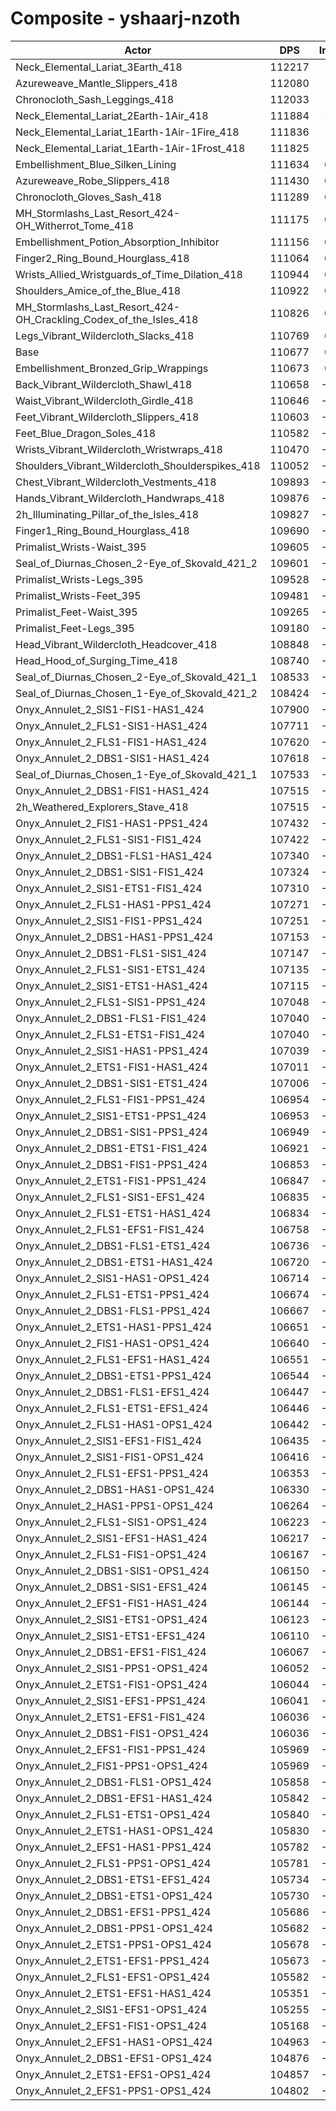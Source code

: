 # Composite - yshaarj-nzoth
| Actor | DPS | Increase |
|---|:---:|:---:|
|Neck_Elemental_Lariat_3Earth_418|112217|1.39%|
|Azureweave_Mantle_Slippers_418|112080|1.27%|
|Chronocloth_Sash_Leggings_418|112033|1.22%|
|Neck_Elemental_Lariat_2Earth-1Air_418|111884|1.09%|
|Neck_Elemental_Lariat_1Earth-1Air-1Fire_418|111836|1.05%|
|Neck_Elemental_Lariat_1Earth-1Air-1Frost_418|111825|1.04%|
|Embellishment_Blue_Silken_Lining|111634|0.86%|
|Azureweave_Robe_Slippers_418|111430|0.68%|
|Chronocloth_Gloves_Sash_418|111289|0.55%|
|MH_Stormlashs_Last_Resort_424-OH_Witherrot_Tome_418|111175|0.45%|
|Embellishment_Potion_Absorption_Inhibitor|111156|0.43%|
|Finger2_Ring_Bound_Hourglass_418|111064|0.35%|
|Wrists_Allied_Wristguards_of_Time_Dilation_418|110944|0.24%|
|Shoulders_Amice_of_the_Blue_418|110922|0.22%|
|MH_Stormlashs_Last_Resort_424-OH_Crackling_Codex_of_the_Isles_418|110826|0.13%|
|Legs_Vibrant_Wildercloth_Slacks_418|110769|0.08%|
|Base|110677|0.00%|
|Embellishment_Bronzed_Grip_Wrappings|110673|0.00%|
|Back_Vibrant_Wildercloth_Shawl_418|110658|-0.02%|
|Waist_Vibrant_Wildercloth_Girdle_418|110646|-0.03%|
|Feet_Vibrant_Wildercloth_Slippers_418|110603|-0.07%|
|Feet_Blue_Dragon_Soles_418|110582|-0.09%|
|Wrists_Vibrant_Wildercloth_Wristwraps_418|110470|-0.19%|
|Shoulders_Vibrant_Wildercloth_Shoulderspikes_418|110052|-0.57%|
|Chest_Vibrant_Wildercloth_Vestments_418|109893|-0.71%|
|Hands_Vibrant_Wildercloth_Handwraps_418|109876|-0.72%|
|2h_Illuminating_Pillar_of_the_Isles_418|109827|-0.77%|
|Finger1_Ring_Bound_Hourglass_418|109690|-0.89%|
|Primalist_Wrists-Waist_395|109605|-0.97%|
|Seal_of_Diurnas_Chosen_2-Eye_of_Skovald_421_2|109601|-0.97%|
|Primalist_Wrists-Legs_395|109528|-1.04%|
|Primalist_Wrists-Feet_395|109481|-1.08%|
|Primalist_Feet-Waist_395|109265|-1.28%|
|Primalist_Feet-Legs_395|109180|-1.35%|
|Head_Vibrant_Wildercloth_Headcover_418|108848|-1.65%|
|Head_Hood_of_Surging_Time_418|108740|-1.75%|
|Seal_of_Diurnas_Chosen_2-Eye_of_Skovald_421_1|108533|-1.94%|
|Seal_of_Diurnas_Chosen_1-Eye_of_Skovald_421_2|108424|-2.04%|
|Onyx_Annulet_2_SIS1-FIS1-HAS1_424|107900|-2.51%|
|Onyx_Annulet_2_FLS1-SIS1-HAS1_424|107711|-2.68%|
|Onyx_Annulet_2_FLS1-FIS1-HAS1_424|107620|-2.76%|
|Onyx_Annulet_2_DBS1-SIS1-HAS1_424|107618|-2.76%|
|Seal_of_Diurnas_Chosen_1-Eye_of_Skovald_421_1|107533|-2.84%|
|Onyx_Annulet_2_DBS1-FIS1-HAS1_424|107515|-2.86%|
|2h_Weathered_Explorers_Stave_418|107515|-2.86%|
|Onyx_Annulet_2_FIS1-HAS1-PPS1_424|107432|-2.93%|
|Onyx_Annulet_2_FLS1-SIS1-FIS1_424|107422|-2.94%|
|Onyx_Annulet_2_DBS1-FLS1-HAS1_424|107340|-3.02%|
|Onyx_Annulet_2_DBS1-SIS1-FIS1_424|107324|-3.03%|
|Onyx_Annulet_2_SIS1-ETS1-FIS1_424|107310|-3.04%|
|Onyx_Annulet_2_FLS1-HAS1-PPS1_424|107271|-3.08%|
|Onyx_Annulet_2_SIS1-FIS1-PPS1_424|107251|-3.10%|
|Onyx_Annulet_2_DBS1-HAS1-PPS1_424|107153|-3.18%|
|Onyx_Annulet_2_DBS1-FLS1-SIS1_424|107147|-3.19%|
|Onyx_Annulet_2_FLS1-SIS1-ETS1_424|107135|-3.20%|
|Onyx_Annulet_2_SIS1-ETS1-HAS1_424|107115|-3.22%|
|Onyx_Annulet_2_FLS1-SIS1-PPS1_424|107048|-3.28%|
|Onyx_Annulet_2_DBS1-FLS1-FIS1_424|107040|-3.29%|
|Onyx_Annulet_2_FLS1-ETS1-FIS1_424|107040|-3.29%|
|Onyx_Annulet_2_SIS1-HAS1-PPS1_424|107039|-3.29%|
|Onyx_Annulet_2_ETS1-FIS1-HAS1_424|107011|-3.31%|
|Onyx_Annulet_2_DBS1-SIS1-ETS1_424|107006|-3.32%|
|Onyx_Annulet_2_FLS1-FIS1-PPS1_424|106954|-3.36%|
|Onyx_Annulet_2_SIS1-ETS1-PPS1_424|106953|-3.36%|
|Onyx_Annulet_2_DBS1-SIS1-PPS1_424|106949|-3.37%|
|Onyx_Annulet_2_DBS1-ETS1-FIS1_424|106921|-3.39%|
|Onyx_Annulet_2_DBS1-FIS1-PPS1_424|106853|-3.46%|
|Onyx_Annulet_2_ETS1-FIS1-PPS1_424|106847|-3.46%|
|Onyx_Annulet_2_FLS1-SIS1-EFS1_424|106835|-3.47%|
|Onyx_Annulet_2_FLS1-ETS1-HAS1_424|106834|-3.47%|
|Onyx_Annulet_2_FLS1-EFS1-FIS1_424|106758|-3.54%|
|Onyx_Annulet_2_DBS1-FLS1-ETS1_424|106736|-3.56%|
|Onyx_Annulet_2_DBS1-ETS1-HAS1_424|106720|-3.58%|
|Onyx_Annulet_2_SIS1-HAS1-OPS1_424|106714|-3.58%|
|Onyx_Annulet_2_FLS1-ETS1-PPS1_424|106674|-3.62%|
|Onyx_Annulet_2_DBS1-FLS1-PPS1_424|106667|-3.62%|
|Onyx_Annulet_2_ETS1-HAS1-PPS1_424|106651|-3.64%|
|Onyx_Annulet_2_FIS1-HAS1-OPS1_424|106640|-3.65%|
|Onyx_Annulet_2_FLS1-EFS1-HAS1_424|106551|-3.73%|
|Onyx_Annulet_2_DBS1-ETS1-PPS1_424|106544|-3.73%|
|Onyx_Annulet_2_DBS1-FLS1-EFS1_424|106447|-3.82%|
|Onyx_Annulet_2_FLS1-ETS1-EFS1_424|106446|-3.82%|
|Onyx_Annulet_2_FLS1-HAS1-OPS1_424|106442|-3.83%|
|Onyx_Annulet_2_SIS1-EFS1-FIS1_424|106435|-3.83%|
|Onyx_Annulet_2_SIS1-FIS1-OPS1_424|106416|-3.85%|
|Onyx_Annulet_2_FLS1-EFS1-PPS1_424|106353|-3.91%|
|Onyx_Annulet_2_DBS1-HAS1-OPS1_424|106330|-3.93%|
|Onyx_Annulet_2_HAS1-PPS1-OPS1_424|106264|-3.99%|
|Onyx_Annulet_2_FLS1-SIS1-OPS1_424|106223|-4.03%|
|Onyx_Annulet_2_SIS1-EFS1-HAS1_424|106217|-4.03%|
|Onyx_Annulet_2_FLS1-FIS1-OPS1_424|106167|-4.08%|
|Onyx_Annulet_2_DBS1-SIS1-OPS1_424|106150|-4.09%|
|Onyx_Annulet_2_DBS1-SIS1-EFS1_424|106145|-4.10%|
|Onyx_Annulet_2_EFS1-FIS1-HAS1_424|106144|-4.10%|
|Onyx_Annulet_2_SIS1-ETS1-OPS1_424|106123|-4.12%|
|Onyx_Annulet_2_SIS1-ETS1-EFS1_424|106110|-4.13%|
|Onyx_Annulet_2_DBS1-EFS1-FIS1_424|106067|-4.17%|
|Onyx_Annulet_2_SIS1-PPS1-OPS1_424|106052|-4.18%|
|Onyx_Annulet_2_ETS1-FIS1-OPS1_424|106044|-4.19%|
|Onyx_Annulet_2_SIS1-EFS1-PPS1_424|106041|-4.19%|
|Onyx_Annulet_2_ETS1-EFS1-FIS1_424|106036|-4.19%|
|Onyx_Annulet_2_DBS1-FIS1-OPS1_424|106036|-4.19%|
|Onyx_Annulet_2_EFS1-FIS1-PPS1_424|105969|-4.25%|
|Onyx_Annulet_2_FIS1-PPS1-OPS1_424|105969|-4.25%|
|Onyx_Annulet_2_DBS1-FLS1-OPS1_424|105858|-4.35%|
|Onyx_Annulet_2_DBS1-EFS1-HAS1_424|105842|-4.37%|
|Onyx_Annulet_2_FLS1-ETS1-OPS1_424|105840|-4.37%|
|Onyx_Annulet_2_ETS1-HAS1-OPS1_424|105830|-4.38%|
|Onyx_Annulet_2_EFS1-HAS1-PPS1_424|105782|-4.42%|
|Onyx_Annulet_2_FLS1-PPS1-OPS1_424|105781|-4.42%|
|Onyx_Annulet_2_DBS1-ETS1-EFS1_424|105734|-4.47%|
|Onyx_Annulet_2_DBS1-ETS1-OPS1_424|105730|-4.47%|
|Onyx_Annulet_2_DBS1-EFS1-PPS1_424|105686|-4.51%|
|Onyx_Annulet_2_DBS1-PPS1-OPS1_424|105682|-4.51%|
|Onyx_Annulet_2_ETS1-PPS1-OPS1_424|105678|-4.52%|
|Onyx_Annulet_2_ETS1-EFS1-PPS1_424|105673|-4.52%|
|Onyx_Annulet_2_FLS1-EFS1-OPS1_424|105582|-4.60%|
|Onyx_Annulet_2_ETS1-EFS1-HAS1_424|105351|-4.81%|
|Onyx_Annulet_2_SIS1-EFS1-OPS1_424|105255|-4.90%|
|Onyx_Annulet_2_EFS1-FIS1-OPS1_424|105168|-4.98%|
|Onyx_Annulet_2_EFS1-HAS1-OPS1_424|104963|-5.16%|
|Onyx_Annulet_2_DBS1-EFS1-OPS1_424|104876|-5.24%|
|Onyx_Annulet_2_ETS1-EFS1-OPS1_424|104857|-5.26%|
|Onyx_Annulet_2_EFS1-PPS1-OPS1_424|104802|-5.31%|
